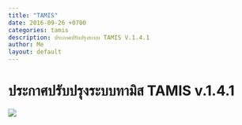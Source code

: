 ```yaml
---
title: "TAMIS"
date: 2016-09-26 +0700
categories: tamis
description: ประกาศปรับปรุงระบบ TAMIS V.1.4.1
author: Me
layout: default
---
```

# ประกาศปรับปรุงระบบทามิส TAMIS v.1.4.1

  <img align="center" src="http://www.tamis.in.th/image/system.png">
